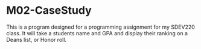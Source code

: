 # M02-CaseStudy
This is a program designed for a programming assignment for my SDEV220 class. It will take a students name and GPA and display their ranking on a Deans list, or Honor roll.
